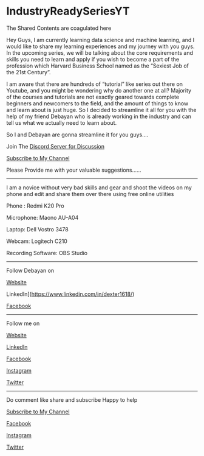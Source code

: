 # IndustryReadySeriesYT
The Shared Contents are coagulated here

Hey Guys, 
I am currently learning data science and machine learning, and I would like to share my learning experiences and my journey with you guys. In the upcoming series, we will be talking about the core requirements and skills you need to learn and apply if you wish to become a part of the profession which Harvard Business School named as the “Sexiest Job of the 21st Century”. 

I am aware that there are hundreds of “tutorial” like series out there on Youtube, and you might be wondering why do another one at all? Majority of the courses and tutorials are not exactly geared towards complete beginners and newcomers to the field, and the amount of things to know and learn about is just huge. So I decided to streamline it all for you with the help of my friend Debayan who is already working in the industry and can tell us what we actually need to learn about. 

So I and Debayan are gonna streamline it for you guys….

Join The [Discord Server for Discussion](https://discord.gg/RMgwEsq)

[Subscribe to My Channel](https://www.youtube.com/c/SubhraTheGeek)





Please Provide me with your valuable suggestions...…



----------------------------------------------------------------------------------------------------------------------------

I am a novice without very bad skills and gear and shoot the videos on my phone and edit and share them over there using free online utilities

Phone : Redmi K20 Pro

Microphone: Maono AU-A04

Laptop: Dell Vostro 3478

Webcam: Logitech C210

Recording Software: OBS Studio


---------------------------------------------------------------------------------------------------------------------------
Follow Debayan on

[Website](https://dexter1618.github.io)

LinkedIn](https://www.linkedin.com/in/dexter1618/)

[Facebook](https://www.facebook.com/Dexter1618/)

---------------------------------------------------------------------------------------------------------------------------
Follow me on

[Website](https://s2kthegeek.github.io)

[LinkedIn](https://www.linkedin.com/in/subhrasamirk97/)

[Facebook](https://www.facebook.com/subhrasamirk/)

[Instagram](https://www.instagram.com/s2k_thegeek/)

[Twitter](https://twitter.com/SUBHRA_THEGEEK)

---------------------------------------------------------------------------------------------------------------------------

Do comment like share and subscribe
Happy to help

[Subscribe to My Channel](https://www.youtube.com/channel/UCO3ES2brpzn1a0v-rGjYRrg)

[Facebook](https://www.facebook.com/subhrasamirk/)

[Instagram](https://www.instagram.com/s2k_thegeek/)

[Twitter](https://twitter.com/SUBHRA_THEGEEK)
